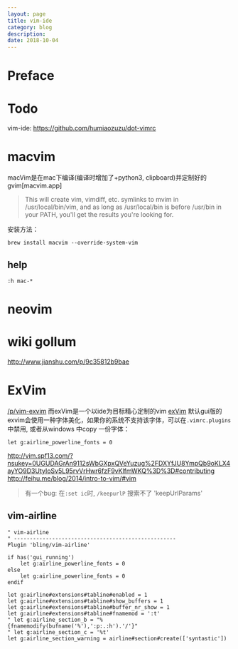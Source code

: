 ```yaml
---
layout: page
title: vim-ide
category: blog
description: 
date: 2018-10-04
---
```

# Preface

# Todo
vim-ide: https://github.com/humiaozuzu/dot-vimrc

# macvim 
macVim是在mac下编译(编译时增加了+python3, clipboard)并定制好的gvim[macvim.app]

>This will create vim, vimdiff, etc. symlinks to mvim in /usr/local/bin/vim, and as long as /usr/local/bin is before /usr/bin in your PATH, you'll get the results you're looking for.

安装方法：

	brew install macvim --override-system-vim 

## help

	:h mac-*

# neovim

# wiki gollum
http://www.jianshu.com/p/9c35812b9bae

# ExVim
[/p/vim-exvim](/p/vim-exvim)
而exVim是一个以ide为目标精心定制的vim [exVim](http://exvim.github.io/)
默认gui版的exvim会使用一种字体美化，如果你的系统不支持该字体，可以在`.vimrc.plugins`中禁用, 或者从windows 中copy 一份字体：

	let g:airline_powerline_fonts = 0

http://vim.spf13.com/?nsukey=0UGUDAGrAn9112sWbGXpxQVeYuzug%2FDXYfJU8YmpQb9oKLX4ayYO9D3UtyIoSv5L95rvVrHwr6fzF9vKlfmWKQ%3D%3D#contributing
http://feihu.me/blog/2014/intro-to-vim/#vim

> 有一个bug: 在`:set ic`时, `/keepurlP` 搜索不了 'keepUrlParams'

## vim-airline

	" vim-airline
	" ---------------------------------------------------
	Plugin 'bling/vim-airline'

	if has('gui_running')
		let g:airline_powerline_fonts = 0
	else
		let g:airline_powerline_fonts = 0
	endif

	let g:airline#extensions#tabline#enabled = 1
	let g:airline#extensions#tabline#show_buffers = 1
	let g:airline#extensions#tabline#buffer_nr_show = 1
	let g:airline#extensions#tabline#fnamemod = ':t'
	" let g:airline_section_b = "%{fnamemodify(bufname('%'),':p:.:h').'/'}"
	" let g:airline_section_c = '%t'
	let g:airline_section_warning = airline#section#create(['syntastic'])